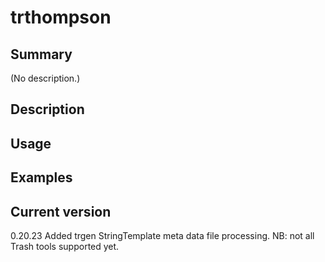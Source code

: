 # trthompson

## Summary

(No description.)

## Description

## Usage

## Examples

## Current version

0.20.23 Added trgen StringTemplate meta data file processing. NB: not all Trash tools supported yet.
